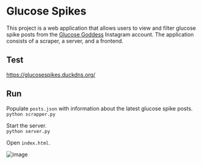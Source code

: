 # Glucose Spikes

This project is a web application that allows users to view and filter glucose spike posts from the [Glucose Goddess](https://www.instagram.com/glucosegoddess) Instagram account.
The application consists of a scraper, a server, and a frontend.

## Test
https://glucosespikes.duckdns.org/

## Run
Populate `posts.json` with information about the latest glucose spike posts.  
`python scrapper.py`

Start the server.  
`python server.py`

Open `index.html`.

![image](https://github.com/user-attachments/assets/06726223-3408-4bb3-b211-6306f113888e)
